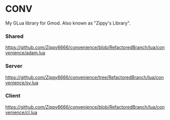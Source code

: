 # CONV
My GLua library for Gmod. Also known as "Zippy's Library".

### Shared
https://github.com/Zippy6666/convenience/blob/RefactoredBranch/lua/convenience/adam.lua

### Server
https://github.com/Zippy6666/convenience/tree/RefactoredBranch/lua/convenience/sv.lua

### Client
https://github.com/Zippy6666/convenience/blob/RefactoredBranch/lua/convenience/cl.lua
